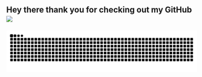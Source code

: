 ## Hey there thank you for checking out my GitHub <img src="https://media.giphy.com/media/hvRJCLFzcasrR4ia7z/giphy.gif" width="40px">




<div align="center">
<img src="https://github.com/benedictnurs/benedictnurs/blob/output/github-snake.svg" alt="Snake animation" />
</div>



<!--
<div align="center">
  <img src="https://github-readme-streak-stats.herokuapp.com?user=benedictnurs&theme=github-dark-dimmed" width="700">
</div>
**benedictnurs/benedictnurs** is a ✨ _special_ ✨ repository because its `README.md` (this file) appears on your GitHub profile.
  =
Here are some ideas to get you started:
- 🔭 I’m currently working on ...
- 🌱 I’m currently learning ...
- 👯 I’m looking to collaborate on ...
- 🤔 I’m looking for help with ...
- 💬 Ask me about ...
- 📫 How to reach me: ...
- 😄 Pronouns: ...
- ⚡ Fun fact: ...
-->
